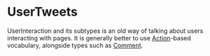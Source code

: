 # UserTweets

UserInteraction and its subtypes is an old way of talking about users interacting with pages. It is generally better to use <a class="localLink" href="http://schema.org/Action">Action</a>-based vocabulary, alongside types such as <a class="localLink" href="http://schema.org/Comment">Comment</a>.
